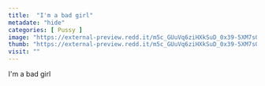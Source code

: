 ```yaml
---
title:  "I'm a bad girl"
metadate: "hide"
categories: [ Pussy ]
image: "https://external-preview.redd.it/m5c_GUuVq6ziHXkSuD_0x39-5XM7sOhyXGxHi5TkEOc.jpg?auto=webp&s=2a47de0921d2ea940e0187902283d6661dfde005"
thumb: "https://external-preview.redd.it/m5c_GUuVq6ziHXkSuD_0x39-5XM7sOhyXGxHi5TkEOc.jpg?width=1080&crop=smart&auto=webp&s=d3e68b32f09c48fe5489bd99dcbc73a2b39c514d"
visit: ""
---
```

I'm a bad girl
